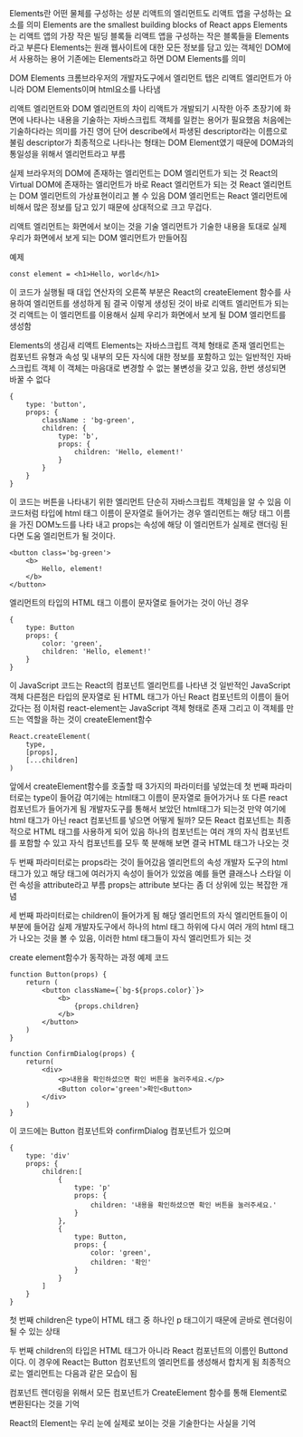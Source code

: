 Elements란
어떤 물체를 구성하는 성분
리액트의 엘리먼트도 리액트 앱을 구성하는 요소를 의미
Elements are the smallest building blocks of React apps
Elements는 리액트 앱의 가장 작은 빌딩 블록들
리액트 앱을 구성하는 작은 블록들을 Elements라고 부른다
Elements는 원래 웹사이트에 대한 모든 정보를 담고 있는 객체인 DOM에서 사용하는 용어
기존에는 Elements라고 하면 DOM Elements를 의미
 
DOM Elements
크롬브라우저의 개발자도구에서 엘리먼트 탭은 리액트 엘리먼트가 아니라 DOM Elements이며 html요소를 나타냄
 
리액트 엘리먼트와 DOM 엘리먼트의 차이
리액트가 개발되기 시작한 아주 초장기에 화면에 나타나는 내용을 기술하는 자바스크립트 객체를 일컫는 용어가 필요했음
처음에는 기술하다라는 의미를 가진 영어 단어 describe에서 파생된 descriptor라는 이름으로 불림
descriptor가 최종적으로 나타나는 형태는 DOM Element였기 때문에 DOM과의 통일성을 위해서 엘리먼트라고 부름
 
실제 브라우저의 DOM에 존재하는 엘리먼트는 DOM 엘리먼트가 되는 것
React의 Virtual DOM에 존재하는 엘리먼트가 바로 React 엘리먼트가 되는 것
React 엘리먼트는 DOM 엘리먼트의 가상표현이리고 볼 수 있음
DOM 엘리먼트는 React 엘리먼트에 비해서 많은 정보를 담고 있기 때문에 상대적으로 크고 무겁다.
 
리액트 엘리먼트는 화면에서 보이는 것을 기술
엘리먼트가 기술한 내용을 토대로 실제 우리가 화면에서 보게 되는 DOM 엘리먼트가 만들어짐
 
예제
```
const element = <h1>Hello, world</h1>
```
이 코드가 실행될 때 대입 연산자의 오른쪽 부분은 React의 createElement 함수를 사용하여 엘리먼트를 생성하게 됨
결국 이렇게 생성된 것이 바로 리액트 엘리먼트가 되는 것
리액트는 이 엘리먼트를 이용해서 실제 우리가 화면에서 보게 될 DOM 엘리먼트를 생성함
 
Elements의 생김새
리액트 Elements는 자바스크립트 객체 형태로 존재
엘리먼트는 컴포넌트 유형과 속성 및 내부의 모든 자식에 대한 정보를 포함하고 있는 일반적인 자바스크립트 객체
이 객체는 마음대로 변경할 수 없는 불변성을 갖고 있음, 한번 생성되면 바꿀 수 없다
```
{
    type: 'button',
    props: {
        className : 'bg-green',
        children: {
            type: 'b',
            props: {
                children: 'Hello, element!'
            }
        }
    }
}
```
이 코드는 버튼을 나타내기 위한 엘리먼트
단순히 자바스크립트 객체임을 알 수 있음
이 코드처럼 타입에 html 태그 이름이 문자열로 들어가는 경우 엘리먼트는 해당 태그 이름을 가진 DOM노드를 나타 내고 props는 속성에 해당
이 엘리먼트가 실제로 랜더링 된다면 도움 엘리먼트가 될 것이다.
```
<button class='bg-green'>
    <b>
        Hello, element!
    </b>
</button>
```
엘리먼트의 타입의 HTML 태그 이름이 문자열로 들어가는 것이 아닌 경우
```
{
    type: Button
    props: {
        color: 'green',
        children: 'Hello, element!'
    }
}
```
이 JavaScript 코드는 React의 컴포넌트 엘리먼트를 나타낸 것
일반적인 JavaScript 객체
다른점은 타입의 문자열로 된 HTML 태그가 아닌 React 컴포넌트의 이름이 들어갔다는 점
이처럼 react-element는 JavaScript 객체 형태로 존재 그리고 이 객체를 만드는 역할을 하는 것이 createElement함수
 
```
React.createElement(
    type,
    [props],
    [...children]
)
```
앞에서 createElement함수를 호출할 때 3가지의 파라미터를 넣었는데
첫 번째 파라미터로는 type이 들어감 여기에는 html태그 이름이 문자열로 들어가거나 또 다른 react 컴포넌트가 들어가게 됨 개발자도구를 통해서 보았던 html태그가 되는것
만약 여기에 html 태그가 아닌 react 컴포넌트를 넣으면 어떻게 될까?
모든 React 컴포넌트는 최종적으로 HTML 태그를 사용하게 되어 있음
하나의 컴포넌트는 여러 개의 자식 컴포넌트를 포함할 수 있고 자식 컴포넌트를 모두 쭉 분해해 보면 결국 HTML 태그가 나오는 것
 
두 번째 파라미터로는 props라는 것이 들어갔음
엘리먼트의 속성
개발자 도구의 html 태그가 있고 해당 태그에 여러가지 속성이 들어가 있었음
예를 들면 클래스나 스타일 이런 속성을 attribute라고 부름
props는 attribute 보다는 좀 더 상위에 있는 복잡한 개념
 
세 번째 파라미터로는 children이 들어가게 됨
해당 엘리먼트의 자식 엘리먼트들이 이부분에 들어감
실제 개발자도구에서 하나의 html 태그 하위에 다시 여러 개의 html 태그가 나오는 것을 볼 수 있음, 이러한 html 태그들이 자식 엘리먼트가 되는 것
 
create element함수가 동작하는 과정
예제 코드
```
function Button(props) {
    return (
        <button className={`bg-${props.color}`}>
            <b>
                {props.children}
            </b>
        </button>
    )
}
```
```
function ConfirmDialog(props) {
    return(
        <div>
            <p>내용을 확인하셨으면 확인 버튼을 눌러주세요.</p>
            <Button color='green'>확인<Button>
        </div>
    )
}
```
이 코드에는 Button 컴포넌트와 confirmDialog 컴포넌트가 있으며
```
{
    type: 'div'
    props: {
        children:[
            {
                type: 'p'
                props: {
                    children: '내용을 확인하셨으면 확인 버튼을 눌러주세요.'
                }
            },
            {
                type: Button,
                props: {
                    color: 'green',
                    children: '확인'
                }
            }
        ]
    }
}
```
첫 번째 children은 type이 HTML 태그 중 하나인 p 태그이기 때문에 곧바로 렌더링이 될 수 있는 상태

두 번째 children의 타입은 HTML 태그가 아니라 React 컴포넌트의 이름인 Buttond이다. 이 경우에 React는 Button 컴포넌트의 엘리먼트를 생성해서 합치게 됨
최종적으로는 엘리먼트는 다음과 같은 모습이 됨

컴포넌트 렌더링을 위해서 모든 컴포넌트가  CreateElement 함수를 통해 Element로 변환된다는 것을 기억

React의 Element는 우리 눈에 실제로 보이는 것을 기술한다는 사실을 기억